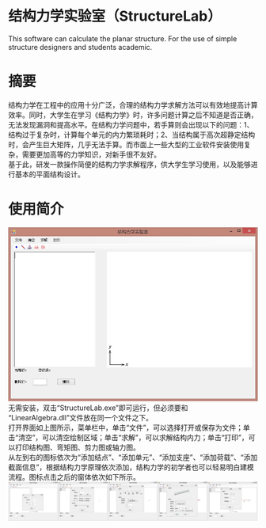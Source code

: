 # 结构力学实验室（StructureLab）
This software can calculate the planar structure. For the use of simple structure designers and students academic.

# 摘要
结构力学在工程中的应用十分广泛，合理的结构力学求解方法可以有效地提高计算效率。同时，大学生在学习《结构力学》时，许多问题计算之后不知道是否正确，无法发现漏洞和提高水平。在结构力学问题中，若手算则会出现以下的问题：1、结构过于复杂时，计算每个单元的内力繁琐耗时；2、当结构属于高次超静定结构时，会产生巨大矩阵，几乎无法手算。而市面上一些大型的工业软件安装使用复杂，需要更加高等的力学知识，对新手很不友好。  
基于此，研发一款操作简便的结构力学求解程序，供大学生学习使用，以及能够进行基本的平面结构设计。

# 使用简介
![image1](https://github.com/taoziganbei/StructureLab/blob/main/StructureLabImage/StuctureLab1.jpg)  
无需安装，双击“StructureLab.exe”即可运行，但必须要和 “LinearAlgebra.dll”文件放在同一个文件之下。  
打开界面如上图所示，菜单栏中，单击“文件”，可以选择打开或保存为文件；单击“清空”，可以清空绘制区域；单击“求解”，可以求解结构内力；单击“打印”，可以打印结构图、弯矩图、剪力图或轴力图。  
从左到右的图标依次为“添加结点”、“添加单元”、“添加支座”、“添加荷载”、“添加截面信息”，根据结构力学原理依次添加，结构力学的初学者也可以轻易明白建模流程。图标点击之后的窗体依次如下所示。  
![image2](https://github.com/taoziganbei/StructureLab/blob/main/StructureLabImage/StuctureLab7Combine.jpg)  

